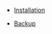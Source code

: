 * [Installation](https://m-thirumal.github.io/installation_guide/#/PostgreSQL/Install_PostgresQL_in_Ubuntu)

* [Backup](Backup/backup.md)